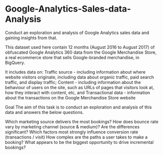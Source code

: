 # Google-Analytics-Sales-data-Analysis
Conduct an exploration and analysis of Google Analytics sales data and gaining insights from that.

This dataset used here contain 12 months (August 2016 to August 2017) of obfuscated Google Analytics 360 data from the Google Merchandise Store, a real ecommerce store that sells Google-branded merchandise, in BigQuery.

It includes data on:
Traffic source - including information about where website visitors originate, including data about organic traffic, paid search traffic, and display traffic;
Content - including information about the behaviour of users on the site, such as URLs of pages that visitors look at, how they interact with content, etc, and
Transactional data - information about the transactions on the Google Merchandise Store website

Goal
The aim of this task is to conduct an exploration and analysis of this data and answers the below questions.

Which marketing source delivers the most bookings?
How does bounce rate vary by marketing channel (source & medium)? Are the differences significant?
Which factors most strongly influence conversion rate (transactions / visit)
How complex are the paths a user takes to make a booking?
What appears to be the biggest opportunity to drive incremental bookings?
